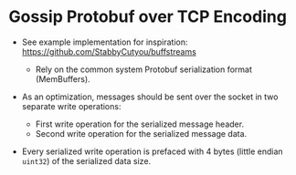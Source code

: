 # Gossip Protobuf over TCP Encoding

* See example implementation for inspiration: https://github.com/StabbyCutyou/buffstreams
  * Rely on the common system Protobuf serialization format (MemBuffers).
  
* As an optimization, messages should be sent over the socket in two separate write operations:
  * First write operation for the serialized message header.
  * Second write operation for the serialized message data.
  
* Every serialized write operation is prefaced with 4 bytes (little endian `uint32`) of the serialized data size.